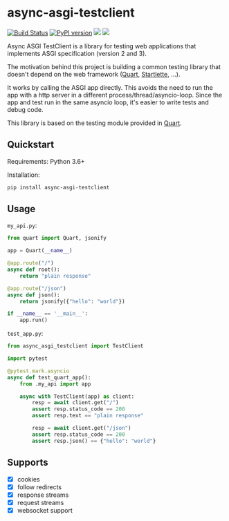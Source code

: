 # async-asgi-testclient

[![Build Status](https://travis-ci.com/vinissimus/async-asgi-testclient.svg?branch=master)](https://travis-ci.com/vinissimus/async-asgi-testclient) [![PyPI version](https://badge.fury.io/py/async-asgi-testclient.svg)](https://badge.fury.io/py/async-asgi-testclient) ![](https://img.shields.io/pypi/pyversions/async-asgi-testclient.svg) ![](https://img.shields.io/github/license/vinissimus/async-asgi-testclient)

Async ASGI TestClient is a library for testing web applications that implements ASGI specification (version 2 and 3).

The motivation behind this project is building a common testing library that doesn't depend on the web framework ([Quart](https://gitlab.com/pgjones/quart), [Startlette](https://github.com/encode/starlette), ...).

It works by calling the ASGI app directly. This avoids the need to run the app with a http server in a different process/thread/asyncio-loop. Since the app and test run in the same asyncio loop, it's easier to write tests and debug code.

This library is based on the testing module provided in [Quart](https://gitlab.com/pgjones/quart).

## Quickstart

Requirements: Python 3.6+

Installation:

```bash
pip install async-asgi-testclient
```

## Usage

`my_api.py`:
```python
from quart import Quart, jsonify

app = Quart(__name__)

@app.route("/")
async def root():
    return "plain response"

@app.route("/json")
async def json():
    return jsonify({"hello": "world"})

if __name__ == '__main__':
    app.run()
```

`test_app.py`:
```python
from async_asgi_testclient import TestClient

import pytest

@pytest.mark.asyncio
async def test_quart_app():
    from .my_api import app

    async with TestClient(app) as client:
        resp = await client.get("/")
        assert resp.status_code == 200
        assert resp.text == "plain response"

        resp = await client.get("/json")
        assert resp.status_code == 200
        assert resp.json() == {"hello": "world"}
```

## Supports

 - [X] cookies
 - [X] follow redirects
 - [X] response streams
 - [X] request streams
 - [X] websocket support
